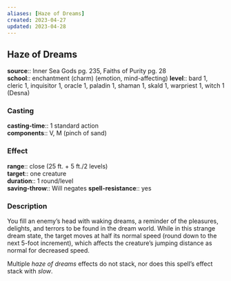 ```yaml
---
aliases: [Haze of Dreams]
created: 2023-04-27
updated: 2023-04-28
---
```


## Haze of Dreams

**source**:: Inner Sea Gods pg. 235, Faiths of Purity pg. 28  
**school**:: enchantment (charm) (emotion, mind-affecting)
**level**:: bard 1, cleric 1, inquisitor 1, oracle 1, paladin 1, shaman 1, skald 1, warpriest 1, witch 1 (Desna)

### Casting

**casting-time**:: 1 standard action  
**components**:: V, M (pinch of sand)

### Effect

**range**:: close (25 ft. + 5 ft./2 levels)  
**target**:: one creature  
**duration**:: 1 round/level  
**saving-throw**:: Will negates
**spell-resistance**:: yes

### Description

You fill an enemy’s head with waking dreams, a reminder of the pleasures, delights, and terrors to be found in the dream world. While in this strange dream state, the target moves at half its normal speed (round down to the next 5-foot increment), which affects the creature’s jumping distance as normal for decreased speed.  
  
Multiple *haze of dreams* effects do not stack, nor does this spell’s effect stack with *slow*.
